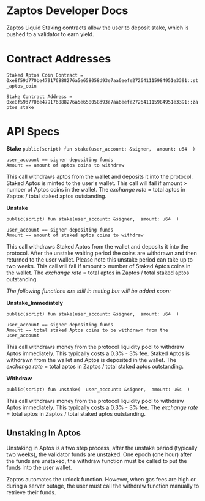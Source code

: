 # Zaptos Developer Docs
Zaptos Liquid Staking contracts allow the user to deposit stake, which is pushed to a validator to earn yield.
# Contract Addresses
`Staked Aptos Coin Contract = 0xe8f59d770be479176888276a5e658058d93e7aa6eefe272641115984951e3391::st_aptos_coin`

`Stake Contract Address = 0xe8f59d770be479176888276a5e658058d93e7aa6eefe272641115984951e3391::zaptos_stake`
# API Specs

**Stake**
`public(script) fun stake(user_account: &signer,  amount: u64  )`

	user_account == signer depositing funds
	Amount == amount of aptos coins to withdraw
This call withdraws aptos from the wallet and deposits it into the protocol. Staked Aptos is minted to the user's wallet. This call will fail if amount > number of Aptos coins in the wallet. The *exchange rate* = total aptos in Zaptos / total staked aptos outstanding.



**Unstake**

`public(script) fun stake(user_account: &signer,  amount: u64  )`

	user_account == signer depositing funds
	Amount == amount of staked aptos coins to withdraw 

This call withdraws Staked Aptos from the wallet and deposits it into the protocol.  After the unstake waiting period the coins are withdrawn and then returned to the user wallet. Please note this unstake period can take up to two weeks. This call will fail if amount > number of Staked Aptos coins in the wallet. The *exchange rate* = total aptos in Zaptos / total staked aptos outstanding.


*The following functions are still in testing but will be added soon:*


**Unstake_Immediately**

`public(script) fun stake(user_account: &signer,  amount: u64  )`

	user_account == signer depositing funds
	Amount == total staked Aptos coins to be withdrawn from the user_account 

This call withdraws money from the protocol liquidity pool to withdraw Aptos immediately. This typically costs a 0.3% - 3% fee.  Staked Aptos is withdrawn from the wallet and Aptos is deposited in the wallet. The *exchange rate* = total aptos in Zaptos / total staked aptos outstanding.


**Withdraw**

`public(script) fun unstake(  user_account: &signer,  amount: u64  )`

This call withdraws money from the protocol liquidity pool to withdraw Aptos immediately. This typically costs a 0.3% - 3% fee. The *exchange rate* = total aptos in Zaptos / total staked aptos outstanding.


## Unstaking In Aptos

Unstaking in Aptos is a two step process, after the unstake period (typically two weeks), the validator funds are unstaked. One epoch (one hour) after the funds are unstaked, the withdraw function must be called to put the funds into the user wallet.

Zaptos automates the unlock function. However, when gas fees are high or during a server outage, the user must call the withdraw function manually to retrieve their funds.
